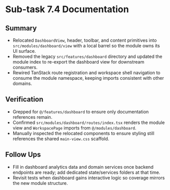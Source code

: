 # Sub-task 7.4 Documentation

## Summary
- Relocated `DashboardView`, header, toolbar, and content primitives into `src/modules/dashboard/view` with a local barrel so the module owns its UI surface.
- Removed the legacy `src/features/dashboard` directory and updated the module index to re-export the dashboard view for downstream consumers.
- Rewired TanStack route registration and workspace shell navigation to consume the module namespace, keeping imports consistent with other domains.

## Verification
- Grepped for `@/features/dashboard` to ensure only documentation references remain.
- Confirmed `src/modules/dashboard/routes/index.tsx` renders the module view and `WorkspacePage` imports from `@/modules/dashboard`.
- Manually inspected the relocated components to ensure styling still references the shared `main-view.css` scaffold.

## Follow Ups
- Fill in dashboard analytics data and domain services once backend endpoints are ready; add dedicated state/services folders at that time.
- Revisit tests when dashboard gains interactive logic so coverage mirrors the new module structure.
